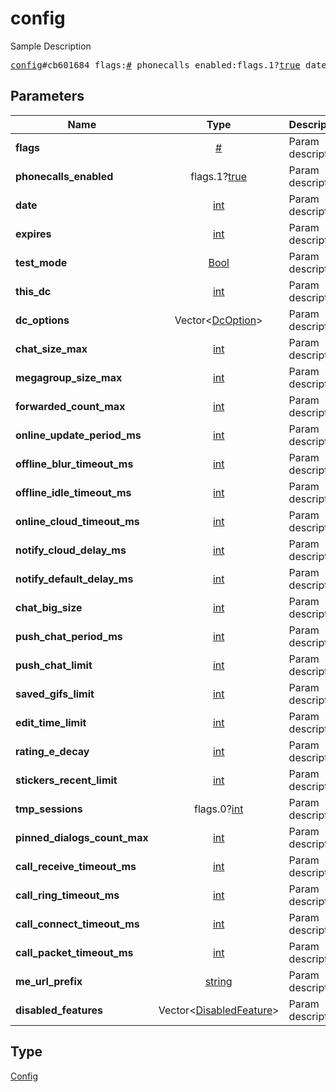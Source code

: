 # config

Sample Description

<pre>
<a href="../constructor/config.md">config</a>#cb601684 flags:<a href="../type/#.md">#</a> phonecalls_enabled:flags.1?<a href="../type/true.md">true</a> date:<a href="../type/int.md">int</a> expires:<a href="../type/int.md">int</a> test_mode:<a href="../type/Bool.md">Bool</a> this_dc:<a href="../type/int.md">int</a> dc_options:Vector&lt;<a href="../type/DcOption.md">DcOption</a>&gt; chat_size_max:<a href="../type/int.md">int</a> megagroup_size_max:<a href="../type/int.md">int</a> forwarded_count_max:<a href="../type/int.md">int</a> online_update_period_ms:<a href="../type/int.md">int</a> offline_blur_timeout_ms:<a href="../type/int.md">int</a> offline_idle_timeout_ms:<a href="../type/int.md">int</a> online_cloud_timeout_ms:<a href="../type/int.md">int</a> notify_cloud_delay_ms:<a href="../type/int.md">int</a> notify_default_delay_ms:<a href="../type/int.md">int</a> chat_big_size:<a href="../type/int.md">int</a> push_chat_period_ms:<a href="../type/int.md">int</a> push_chat_limit:<a href="../type/int.md">int</a> saved_gifs_limit:<a href="../type/int.md">int</a> edit_time_limit:<a href="../type/int.md">int</a> rating_e_decay:<a href="../type/int.md">int</a> stickers_recent_limit:<a href="../type/int.md">int</a> tmp_sessions:flags.0?<a href="../type/int.md">int</a> pinned_dialogs_count_max:<a href="../type/int.md">int</a> call_receive_timeout_ms:<a href="../type/int.md">int</a> call_ring_timeout_ms:<a href="../type/int.md">int</a> call_connect_timeout_ms:<a href="../type/int.md">int</a> call_packet_timeout_ms:<a href="../type/int.md">int</a> me_url_prefix:<a href="../type/string.md">string</a> disabled_features:Vector&lt;<a href="../type/DisabledFeature.md">DisabledFeature</a>&gt; = <a href="../type/Config.md">Config</a>;</pre>
## Parameters

| Name | Type | Description |
|------|:----:|-------------|
| **flags** | <a href="../type/#.md">#</a> | Param description |
| **phonecalls_enabled** | flags.1?<a href="../type/true.md">true</a> | Param description |
| **date** | <a href="../type/int.md">int</a> | Param description |
| **expires** | <a href="../type/int.md">int</a> | Param description |
| **test_mode** | <a href="../type/Bool.md">Bool</a> | Param description |
| **this_dc** | <a href="../type/int.md">int</a> | Param description |
| **dc_options** | Vector&lt;<a href="../type/DcOption.md">DcOption</a>&gt; | Param description |
| **chat_size_max** | <a href="../type/int.md">int</a> | Param description |
| **megagroup_size_max** | <a href="../type/int.md">int</a> | Param description |
| **forwarded_count_max** | <a href="../type/int.md">int</a> | Param description |
| **online_update_period_ms** | <a href="../type/int.md">int</a> | Param description |
| **offline_blur_timeout_ms** | <a href="../type/int.md">int</a> | Param description |
| **offline_idle_timeout_ms** | <a href="../type/int.md">int</a> | Param description |
| **online_cloud_timeout_ms** | <a href="../type/int.md">int</a> | Param description |
| **notify_cloud_delay_ms** | <a href="../type/int.md">int</a> | Param description |
| **notify_default_delay_ms** | <a href="../type/int.md">int</a> | Param description |
| **chat_big_size** | <a href="../type/int.md">int</a> | Param description |
| **push_chat_period_ms** | <a href="../type/int.md">int</a> | Param description |
| **push_chat_limit** | <a href="../type/int.md">int</a> | Param description |
| **saved_gifs_limit** | <a href="../type/int.md">int</a> | Param description |
| **edit_time_limit** | <a href="../type/int.md">int</a> | Param description |
| **rating_e_decay** | <a href="../type/int.md">int</a> | Param description |
| **stickers_recent_limit** | <a href="../type/int.md">int</a> | Param description |
| **tmp_sessions** | flags.0?<a href="../type/int.md">int</a> | Param description |
| **pinned_dialogs_count_max** | <a href="../type/int.md">int</a> | Param description |
| **call_receive_timeout_ms** | <a href="../type/int.md">int</a> | Param description |
| **call_ring_timeout_ms** | <a href="../type/int.md">int</a> | Param description |
| **call_connect_timeout_ms** | <a href="../type/int.md">int</a> | Param description |
| **call_packet_timeout_ms** | <a href="../type/int.md">int</a> | Param description |
| **me_url_prefix** | <a href="../type/string.md">string</a> | Param description |
| **disabled_features** | Vector&lt;<a href="../type/DisabledFeature.md">DisabledFeature</a>&gt; | Param description |

## Type

<a href="../type/Config.md">Config</a>
